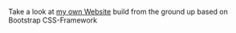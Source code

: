 Take a look at [my own Website](https://michaelholley.de) build from the ground up based on Bootstrap CSS-Framework
